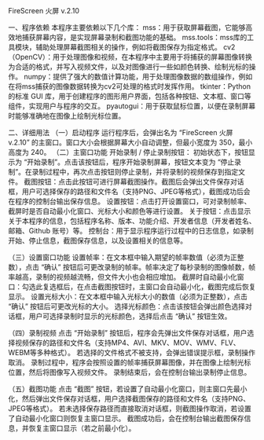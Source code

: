 FireScreen 火屏 v.2.10

一、程序依赖
本程序主要依赖以下几个库：
  mss：用于获取屏幕截图，它能够高效地捕获屏幕内容，是实现屏幕录制和截图功能的基础。
  mss.tools：mss库的工具模块，辅助处理屏幕截图相关的操作，例如将截图保存为指定格式。
  cv2（OpenCV）：用于处理图像和视频，在本程序中主要用于将捕获的屏幕图像转换为合适的格式，并写入视频文件，以及对图像进行一些如颜色转换、绘制光标的操作。
  numpy：提供了强大的数值计算功能，用于处理图像数据的数组操作，例如在将mss捕获的图像数据转换为cv2可处理的格式时发挥作用。
  tkinter：Python 的标准 GUI 库，用于创建程序的图形用户界面，包括各种按钮、文本框、窗口等组件，实现用户与程序的交互。
  pyautogui：用于获取鼠标位置，以便在录制屏幕时能够准确地在图像上绘制光标位置。

二、详细用法
（一）启动程序
  运行程序后，会弹出名为 “FireScreen 火屏 v.2.10” 的主窗口。窗口大小会根据屏幕大小自动调整，但最小宽度为 350，最小高度为 240。
（二）主窗口功能
  开始录制 / 停止录制按钮：
  初始状态下，按钮显示为 “开始录制”。点击该按钮后，程序开始录制屏幕，按钮文本变为 “停止录制”。在录制过程中，再次点击按钮则停止录制，并将录制的视频保存到指定文件。
  截图按钮：点击此按钮可进行屏幕截图操作。截图后会弹出文件保存对话框，用户可选择保存的路径和文件名（支持PNG、JPEG等格式），截图成功后会在程序的控制台输出保存信息。
  设置按钮：点击打开设置窗口，可对录制帧率、截屏时是否自动最小化窗口、光标大小和颜色等进行设置。
  关于按钮：点击显示关于本程序的信息，包括程序名称、版本、功能介绍、开发者信息（开发者姓名、邮箱、Github 账号）等。
  控制台：用于显示程序运行过程中的日志信息，如录制开始、停止信息，截图保存信息，以及设置相关的信息等。

（三）设置窗口功能
设置帧率：在文本框中输入期望的帧率数值（必须为正整数），点击 “确认” 按钮后可更改录制的帧率。帧率决定了每秒录制的图像帧数，帧率越高，录制的视频越流畅，但文件大小也会相应增加。
截屏时自动最小化窗口：勾选此复选框后，在点击截图按钮时，主窗口会自动最小化，截图完成后恢复显示。
设置光标大小：在文本框中输入光标大小的数值（必须为正整数），点击 “确认” 按钮后可更改光标的大小。
选择光标颜色：点击该按钮会弹出颜色选择对话框，用户可选择录制时显示的光标颜色，选择后点击 “确认” 按钮生效。

（四）录制视频
点击 “开始录制” 按钮后，程序会先弹出文件保存对话框，用户选择视频保存的路径和文件名（支持MP4、AVI、MKV、MOV、WMV、FLV、WEBM等多种格式）。
若选择的文件格式不被支持，会弹出错误提示框，录制操作取消。
录制过程中，程序会按照设置的帧率捕获屏幕图像，并在图像上绘制光标位置，然后将图像写入视频文件。
录制结束后，会在控制台输出录制停止信息。

（五）截图功能
点击 “截图” 按钮，若设置了自动最小化窗口，则主窗口先最小化，然后弹出文件保存对话框，用户选择截图保存的路径和文件名（支持PNG、JPEG等格式）。
若未选择保存路径而直接取消对话框，则截图操作取消，若设置了自动最小化窗口则恢复主窗口显示。
截图成功后，会在控制台输出截图保存信息，并恢复主窗口显示（若之前最小化）。
